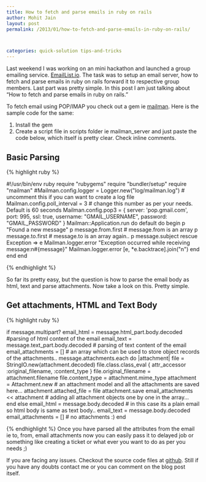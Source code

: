 ```yaml
---
title: How to fetch and parse emails in ruby on rails
author: Mohit Jain
layout: post
permalink: /2013/01/how-to-fetch-and-parse-emails-in-ruby-on-rails/



categories: quick-solution tips-and-tricks
---
```


Last weekend I was working on an mini hackathon and launched a group emailing service. [EmailList.io][1]. The task was to setup an email server, how to fetch and parse emails in ruby on rails forward it to respective group members. Last part was pretty simple. In this post I am just talking about “How to fetch and parse emails in ruby on rails.”

 [1]: http://emaillist.io/?utm_source=codebeerstartups&utm_medium=blogpost&utm_campaign=codebeerstartups

To fetch email using POP/IMAP you check out a gem ie [mailman][2].
Here is the sample code for the same:

 [2]: https://github.com/titanous/mailman

1. Install the gem
2. Create a script file in scripts folder ie mailman_server and just paste the code below,
   which itself is pretty clear. Check inline comments.

<!--more-->

## Basic Parsing

{% highlight ruby %}

#!/usr/bin/env ruby
require "rubygems"
require "bundler/setup"
require "mailman"
#Mailman.config.logger = Logger.new("log/mailman.log")  # uncomment this if you can want to create a log file
Mailman.config.poll_interval = 3  # change this number as per your needs. Default is 60 seconds
Mailman.config.pop3 = {
  server: 'pop.gmail.com', port: 995, ssl: true,
  username: "GMAIL_USERNAME",
  password: "GMAIL_PASSWORD"
}
  Mailman::Application.run do
  default do
    begin
    p "Found a new message"
    p message.from.first # message.from is an array
    p message.to.first # message.to is an array again..
    p message.subject
    rescue Exception => e
      Mailman.logger.error "Exception occurred while receiving message:n#{message}"
      Mailman.logger.error [e, *e.backtrace].join("n")
    end
  end
end

{% endhighlight %}

So far its pretty easy, but the question is how to parse the email body as html, text and parse attachments. Now take a look on this. Pretty simple.

## Get attachments, HTML and Text Body

{% highlight ruby %}

if message.multipart?
  email_html = message.html_part.body.decoded  #parsing of html content of the email
  email_text = message.text_part.body.decoded  # parsing of text content of the email
  email_attachments = []   # an array which can be used to store object records of the attachments..
  message.attachments.each do |attachment|
    file = StringIO.new(attachment.decoded)
    file.class.class_eval { attr_accessor :original_filename, :content_type }
    file.original_filename = attachment.filename
    file.content_type = attachment.mime_type
    attachment = Attachment.new    # an attachment model and all the attachments are saved here...
    attachment.attached_file = file
    attachment.save
    email_attachments << attachment   # adding all attachment objects one by one in the array...
  end
else
  email_html = message.body.decoded    # in this case its a plain email so html body is same as text body..
  email_text = message.body.decoded
  email_attachments = []   # no attachments :)
end

{% endhighlight %}
Once you have parsed all the attributes from the email ie to, from, email attachments now you can easily pass it to delayed job or something like creating a ticket or what ever you want to do as per you needs ;)

If you are facing any issues. Checkout the source code files at [github][3]. Still if you have any doubts contact me or you can comment on the blog post itself.

  [3]: https://github.com/mohitjain/mailman_example_code
